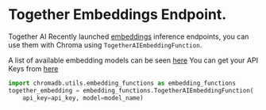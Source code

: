 ---
---

# Together Embeddings Endpoint.

Together AI Recently launched [embeddings](https://docs.together.ai/docs/embeddings-rest) inference endpoints, you can use them with Chroma using `TogetherAIEmbeddingFunction`.

A list of available embedding models can be seen [here](https://docs.together.ai/docs/embedding-models)
You can get your API Keys from [here](https://api.together.xyz/settings/api-keys)

```python
import chromadb.utils.embedding_functions as embedding_functions
together_embedding = embedding_functions.TogetherAIEmbeddingFunction(
    api_key=api_key, model=model_name)

```

